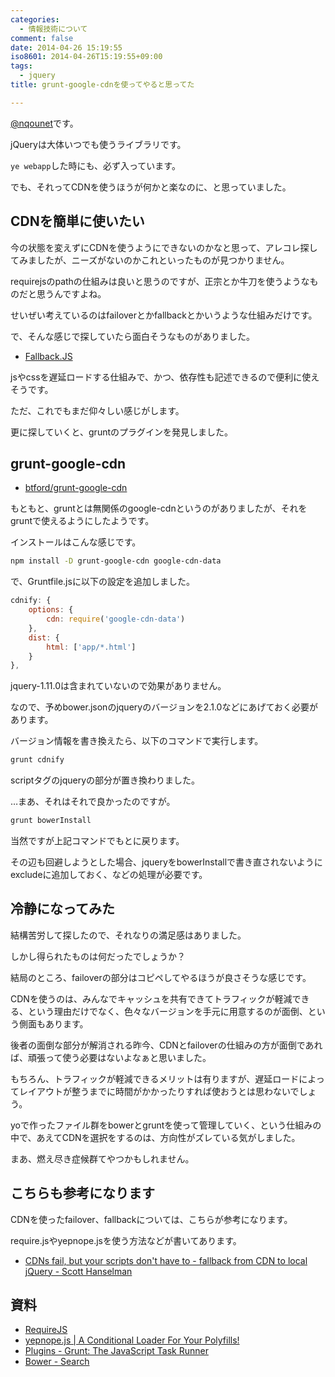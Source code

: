 ```yaml
---
categories:
  - 情報技術について
comment: false
date: 2014-04-26 15:19:55
iso8601: 2014-04-26T15:19:55+09:00
tags:
  - jquery
title: grunt-google-cdnを使ってやると思ってた

---
```


<p><a href="https://twitter.com/nqounet">@nqounet</a>です。</p>

<p>jQueryは大体いつでも使うライブラリです。</p>

<p><code>ye webapp</code>した時にも、必ず入っています。</p>

<p>でも、それってCDNを使うほうが何かと楽なのに、と思っていました。</p>



<h2>CDNを簡単に使いたい</h2>

<p>今の状態を変えずにCDNを使うようにできないのかなと思って、アレコレ探してみましたが、ニーズがないのかこれといったものが見つかりません。</p>

<p>requirejsのpathの仕組みは良いと思うのですが、正宗とか牛刀を使うようなものだと思うんですよね。</p>

<p>せいぜい考えているのはfailoverとかfallbackとかいうような仕組みだけです。</p>

<p>で、そんな感じで探していたら面白そうなものがありました。</p>

<ul>
<li><a href="http://fallback.io/">Fallback.JS</a></li>
</ul>

<p>jsやcssを遅延ロードする仕組みで、かつ、依存性も記述できるので便利に使えそうです。</p>

<p>ただ、これでもまだ仰々しい感じがします。</p>

<p>更に探していくと、gruntのプラグインを発見しました。</p>

<h2>grunt-google-cdn</h2>

<ul>
<li><a href="https://github.com/btford/grunt-google-cdn">btford/grunt-google-cdn</a></li>
</ul>

<p>もともと、gruntとは無関係のgoogle-cdnというのがありましたが、それをgruntで使えるようにしたようです。</p>

<p>インストールはこんな感じです。</p>

```bash
npm install -D grunt-google-cdn google-cdn-data
```

<p>で、Gruntfile.jsに以下の設定を追加しました。</p>

```js
cdnify: {
    options: {
        cdn: require('google-cdn-data')
    },
    dist: {
        html: ['app/*.html']
    }
},
```

<p>jquery-1.11.0は含まれていないので効果がありません。</p>

<p>なので、予めbower.jsonのjqueryのバージョンを2.1.0などにあげておく必要があります。</p>

<p>バージョン情報を書き換えたら、以下のコマンドで実行します。</p>

```bash
grunt cdnify
```

<p>scriptタグのjqueryの部分が置き換わりました。</p>

<p>…まあ、それはそれで良かったのですが。</p>

```bash
grunt bowerInstall
```

<p>当然ですが上記コマンドでもとに戻ります。</p>

<p>その辺も回避しようとした場合、jqueryをbowerInstallで書き直されないようにexcludeに追加しておく、などの処理が必要です。</p>

<h2>冷静になってみた</h2>

<p>結構苦労して探したので、それなりの満足感はありました。</p>

<p>しかし得られたものは何だったでしょうか？</p>

<p>結局のところ、failoverの部分はコピペしてやるほうが良さそうな感じです。</p>

<p>CDNを使うのは、みんなでキャッシュを共有できてトラフィックが軽減できる、という理由だけでなく、色々なバージョンを手元に用意するのが面倒、という側面もあります。</p>

<p>後者の面倒な部分が解消される昨今、CDNとfailoverの仕組みの方が面倒であれば、頑張って使う必要はないよなぁと思いました。</p>

<p>もちろん、トラフィックが軽減できるメリットは有りますが、遅延ロードによってレイアウトが整うまでに時間がかかったりすれば使おうとは思わないでしょう。</p>

<p>yoで作ったファイル群をbowerとgruntを使って管理していく、という仕組みの中で、あえてCDNを選択をするのは、方向性がズレている気がしました。</p>

<p>まあ、燃え尽き症候群てやつかもしれません。</p>

<h2>こちらも参考になります</h2>

<p>CDNを使ったfailover、fallbackについては、こちらが参考になります。</p>

<p>require.jsやyepnope.jsを使う方法などが書いてあります。</p>

<ul>
<li><a href="http://www.hanselman.com/blog/CDNsFailButYourScriptsDontHaveToFallbackFromCDNToLocalJQuery.aspx">CDNs fail, but your scripts don't have to - fallback from CDN to local jQuery - Scott Hanselman</a></li>
</ul>

<h2>資料</h2>

<ul>
<li><a href="http://requirejs.org/">RequireJS</a></li>
<li><a href="http://yepnopejs.com/">yepnope.js | A Conditional Loader For Your Polyfills!</a></li>
<li><a href="http://gruntjs.com/plugins">Plugins - Grunt: The JavaScript Task Runner</a></li>
<li><a href="http://bower.io/search/">Bower - Search</a></li>
</ul>
    	